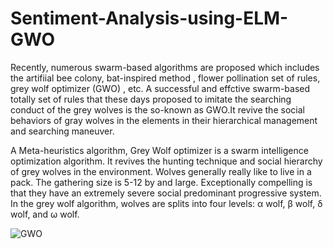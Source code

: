 # Sentiment-Analysis-using-ELM-GWO
Recently, numerous swarm-based algorithms are proposed which includes the artifiial bee colony, bat-inspired method , flower pollination set of rules, grey wolf optimizer (GWO) , etc. A successful and effctive swarm-based totally set of rules that these days proposed to imitate the searching conduct of the grey wolves is the so-known as GWO.It revive the social behaviors of gray wolves in the elements in their hierarchical management and searching maneuver.

A Meta-heuristics algorithm, Grey Wolf optimizer is a swarm intelligence optimization algorithm. It revives the hunting technique and social hierarchy of grey wolves in the environment. Wolves generally really like to live in a pack. The gathering size is 5-12 by and large. Exceptionally compelling is that they have an extremely severe social predominant progressive system. In the grey wolf algorithm, wolves are splits into four levels: α wolf, β wolf, δ wolf, and ω wolf.


![GWO](https://user-images.githubusercontent.com/115814152/197743583-571fdf88-0e57-4fad-a62b-40bb921df803.PNG "GWO")


